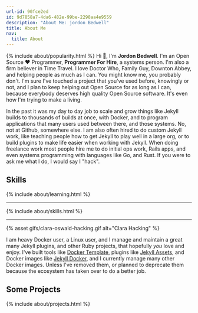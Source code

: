 ```yaml
---
url-id: 90fce2ed
id: 9d7858a7-4da6-482e-99be-2298aa4e9559
description: "About Me: jordon Bedwell"
title: About Me
nav:
  title: About
---
```


[1]: https://github.com/envygeeks/jekyll-docker
[2]: https://github.com/envygeeks/docker-template
[3]: https://github.com/envygeeks/jekyll-assets

{% include about/popularity.html %} Hi 👋, I'm **Jordon Bedwell**. I'm an Open Source ❤️ Programmer, **Programmer For Hire**, a systems person. I'm also a firm believer in Time Travel. I love Doctor Who, Family Guy, Downton Abbey, and helping people as much as I can. You might know me, you probably don't. I'm sure I've touched a project that you've used before, knowingly or not, and I plan to keep helping out Open Source for as long as I can, because everybody deserves high quality Open Source software.  It's even how I'm trying to make a living.

In the past it was my day to day job to scale and grow things like Jekyll builds to thousands of builds at once, with Docker, and to program applications that many users used between there, and those systems.  No, not at Github, somewhere else. I am also often hired to do custom Jekyll work, like teaching people how to get Jekyll to play well in a large org, or to build plugins to make life easier when working with Jekyll. When doing freelance work most people hire me to do initial ops work, Rails apps, and even systems programming with languages like Go, and Rust.  If you were to ask me what I do, I would say I "hack".

## Skills

{% include about/learning.html %}<hr>{% include about/skills.html %}<hr>
{% asset gifs/clara-oswald-hacking.gif alt="Clara Hacking" %}

I am heavy Docker user, a Linux user, and I manage and maintain a great many Jekyll plugins, and other Ruby projects, that hopefully *you* love and enjoy. I've built tools like [Docker Template][2], plugins like [Jekyll Assets][3], and Docker images like [Jekyll Docker][1], and I currently manage many other Docker images.  Unless I've removed them, or planned to deprecate them because the ecosystem has taken over to do a better job.

## Some Projects

{% include about/projects.html %}
